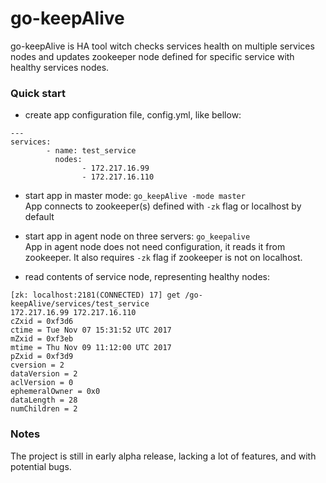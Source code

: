 # go-keepAlive


go-keepAlive is HA tool witch checks services health on multiple services nodes and updates zookeeper node defined for specific service with healthy services nodes.  

### Quick start

- create app configuration file, config.yml, like bellow:  
```
---
services:
        - name: test_service
          nodes:
                - 172.217.16.99
                - 172.217.16.110
```

- start app in master mode:
`go_keepAlive -mode master`  
App connects to zookeeper(s) defined with `-zk` flag or localhost by default

- start app in agent node on three servers:
`go_keepalive`  
App in agent node does not need configuration, it reads it from zookeeper.
It also requires `-zk` flag if zookeeper is not on localhost.

- read contents of service node, representing healthy nodes:  
```
[zk: localhost:2181(CONNECTED) 17] get /go-keepAlive/services/test_service
172.217.16.99 172.217.16.110
cZxid = 0xf3d6
ctime = Tue Nov 07 15:31:52 UTC 2017
mZxid = 0xf3eb
mtime = Thu Nov 09 11:12:00 UTC 2017
pZxid = 0xf3d9
cversion = 2
dataVersion = 2
aclVersion = 0
ephemeralOwner = 0x0
dataLength = 28
numChildren = 2
```

### Notes
The project is still in early alpha release, lacking a lot of features, and with potential bugs.
